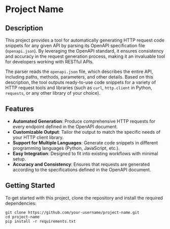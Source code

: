 # Project Name

## Description

This project provides a tool for automatically generating HTTP request code snippets for any given API by parsing its OpenAPI specification file (`openapi.json`). By leveraging the OpenAPI standard, it ensures consistency and accuracy in the request generation process, making it an invaluable tool for developers working with RESTful APIs.

The parser reads the `openapi.json` file, which describes the entire API, including paths, methods, parameters, and other details. Based on this description, the tool outputs ready-to-use code snippets for a variety of HTTP request tools and libraries (such as `curl`, `http.client` in Python, `requests`, or any other library of your choice).

## Features

- **Automated Generation**: Produce comprehensive HTTP requests for every endpoint defined in the OpenAPI document.
- **Customizable Output**: Tailor the output to match the specific needs of your HTTP client library.
- **Support for Multiple Languages**: Generate code snippets in different programming languages (Python, JavaScript, etc.).
- **Easy Integration**: Designed to fit into existing workflows with minimal setup.
- **Accuracy and Consistency**: Ensures that requests are generated according to the specifications defined in the OpenAPI document.

## Getting Started

To get started with this project, clone the repository and install the required dependencies:

```shell
git clone https://github.com/your-username/project-name.git
cd project-name
pip install -r requirements.txt